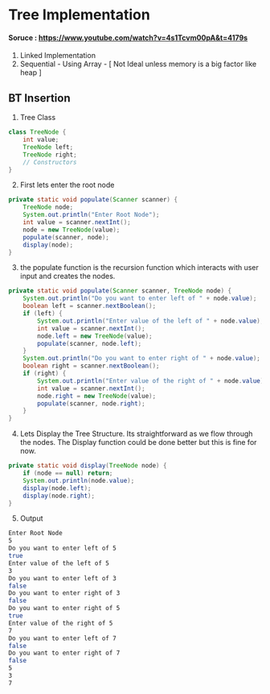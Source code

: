 # Tree Implementation

#### Soruce : https://www.youtube.com/watch?v=4s1Tcvm00pA&t=4179s

1. Linked Implementation
2. Sequential - Using Array - [ Not Ideal unless memory is a big factor like heap ]


## BT Insertion
1. Tree Class
```java
class TreeNode {
    int value;
    TreeNode left;
    TreeNode right;
    // Constructors
}
```
2. First lets enter the root node
```java
private static void populate(Scanner scanner) {
    TreeNode node;
    System.out.println("Enter Root Node");
    int value = scanner.nextInt();
    node = new TreeNode(value);
    populate(scanner, node);
    display(node);
}
```
3. the populate function is the recursion function which interacts with user input and creates the nodes.

```java
private static void populate(Scanner scanner, TreeNode node) {
    System.out.println("Do you want to enter left of " + node.value);
    boolean left = scanner.nextBoolean();
    if (left) {
        System.out.println("Enter value of the left of " + node.value);
        int value = scanner.nextInt();
        node.left = new TreeNode(value);
        populate(scanner, node.left);
    }
    System.out.println("Do you want to enter right of " + node.value);
    boolean right = scanner.nextBoolean();
    if (right) {
        System.out.println("Enter value of the right of " + node.value);
        int value = scanner.nextInt();
        node.right = new TreeNode(value);
        populate(scanner, node.right);
    }
}
```
4. Lets Display the Tree Structure. Its straightforward as we flow through the nodes. The Display function could be done better but this is fine for now.
```java
private static void display(TreeNode node) {
    if (node == null) return;
    System.out.println(node.value);
    display(node.left);
    display(node.right);
}
```
5. Output
```bash
Enter Root Node
5
Do you want to enter left of 5
true
Enter value of the left of 5
3
Do you want to enter left of 3
false
Do you want to enter right of 3
false
Do you want to enter right of 5
true
Enter value of the right of 5
7
Do you want to enter left of 7
false
Do you want to enter right of 7
false
5
3
7

```